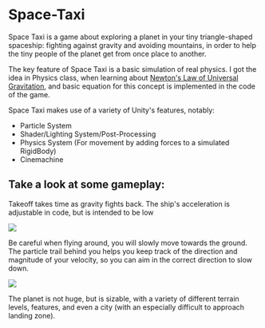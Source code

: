 # Space-Taxi
Space Taxi is a game about exploring a planet in your tiny triangle-shaped spaceship: fighting against gravity and avoiding mountains, in order to help the tiny people of the planet get from once place to another.

The key feature of Space Taxi is a basic simulation of real physics. I got the idea in Physics class, when learning about [Newton's Law of Universal Gravitation](https://en.wikipedia.org/wiki/Newton%27s_law_of_universal_gravitation), and basic equation for this concept is implemented in the code of the game.

Space Taxi makes use of a variety of Unity's features, notably:
* Particle System
* Shader/Lighting System/Post-Processing
* Physics System (For movement by adding forces to a simulated RigidBody)
* Cinemachine

## Take a look at some gameplay:
Takeoff takes time as gravity fights back. The ship's acceleration is adjustable in code, but is intended to be low
<p>
  <img src="https://imgur.com/SGvJZPK">
 </p>
 
 Be careful when flying around, you will slowly move towards the ground. The particle trail behind you helps you keep track of the direction and magnitude of your velocity, so you can aim in the correct direction to slow down.
<p>
  <img src="https://imgur.com/7zLUP35">
 </p>

The planet is not huge, but is sizable, with a variety of different terrain levels, features, and even a city (with an especially difficult to approach landing zone).
